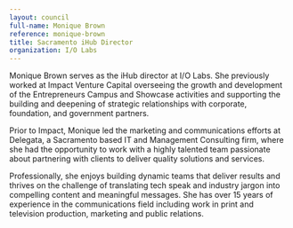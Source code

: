 ```yaml
---
layout: council
full-name: Monique Brown
reference: monique-brown
title: Sacramento iHub Director
organization: I/O Labs
---
```


<p>Monique Brown serves as the iHub director at I/O Labs. She previously worked at Impact Venture Capital overseeing the growth and development of the Entrepreneurs Campus and Showcase activities and supporting the building and deepening of strategic relationships with corporate, foundation, and government partners.</p>
<p>Prior to Impact, Monique led the marketing and communications efforts at Delegata, a Sacramento based IT and Management Consulting firm, where she had the opportunity to work with a highly talented team passionate about partnering with clients to deliver quality solutions and services.</p>
<p>Professionally, she enjoys building dynamic teams that deliver results and thrives on the challenge of translating tech speak and industry jargon into compelling content and meaningful messages. She has over 15 years of experience in the communications field including work in print and television production, marketing and public relations.
</p>
